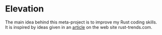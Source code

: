 # Elevation

The main idea behind this meta-project is to improve my Rust coding skills.
It is inspired by ideas given in an [article]("https://rust-trends.com/newsletter/rust-in-action-10-project-ideas-to-elevate-your-skills/") on the web site rust-trends.com.

